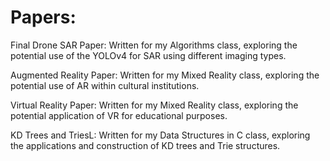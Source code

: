# Papers:

Final Drone SAR Paper: Written for my Algorithms class, exploring the potential use of the YOLOv4 for SAR using different imaging types.

Augmented Reality Paper: Written for my Mixed Reality class, exploring the potential use of AR within cultural institutions. 

Virtual Reality Paper: Written for my Mixed Reality class, exploring the potential application of VR for educational purposes. 

KD Trees and TriesL: Written for my Data Structures in C class, exploring the applications and construction of KD trees and Trie structures. 
